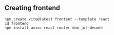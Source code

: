 ## Creating frontend
```
npm create vite@latest frontent --template react  
cd frontend
npm install axios react-router-dom jwt-decode
```
